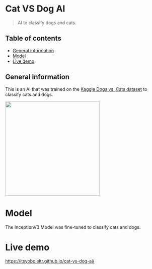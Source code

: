 # Cat VS Dog AI

> AI to classify dogs and cats.

## Table of contents

- [General information](#general-information)
- [Model](#model)
- [Live demo](#live-demo)

## General information

This is an AI that was trained on the [Kaggle Dogs vs. Cats dataset](https://www.kaggle.com/competitions/dogs-vs-cats/data) to classify cats and dogs.

<img width="300" src="https://user-images.githubusercontent.com/72046715/172689508-abe18c84-e014-4fd6-a33a-5b00e7f527ed.gif">

# Model

The InceptionV3 Model was fine-tuned to classify cats and dogs.

# Live demo

https://itsyoboieltr.github.io/cat-vs-dog-ai/
